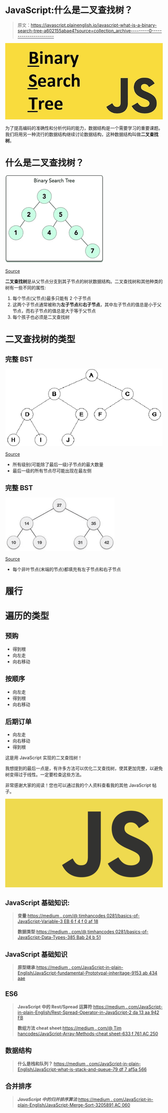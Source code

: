 # JavaScript:什么是二叉查找树？

> 原文：<https://javascript.plainenglish.io/javascript-what-is-a-binary-search-tree-a602155abae4?source=collection_archive---------0----------------------->

![](img/3ce4e49ac34f4884166369655ce5cb43.png)

为了提高编码的准确性和分析代码的能力，数据结构是一个需要学习的重要课题。我们将用另一种流行的数据结构继续讨论数据结构，这种数据结构叫做**二叉查找树**。

# 什么是二叉查找树？

![](img/9ee2c13ea1deaa72bd22e7049a5db0b9.png)

[Source](https://www.google.com/url?sa=i&source=images&cd=&cad=rja&uact=8&ved=2ahUKEwiBmqWM9MbhAhWndt8KHR1wALYQjRx6BAgBEAU&url=https%3A%2F%2Fwww.hackerrank.com%2Fchallenges%2F30-binary-search-trees&psig=AOvVaw1hjtV-isxaeX2hhXUqXDFQ&ust=1555033119112882)

**二叉查找树**是从父节点分支到其子节点的树状数据结构。二叉查找树和其他种类的树有一些不同的属性:

1.  每个节点(父节点)最多只能有 2 个子节点
2.  这两个子节点通常被称为**左子节点**和**右子节点**，其中左子节点的值总是小于父节点，而右子节点的值总是大于等于父节点
3.  每个孩子也必须是二叉查找树

# 二叉查找树的类型

## 完整 BST

![](img/43ead535d90e0fdbba8c4a7f35c92b1c.png)

[Source](https://www.google.com/url?sa=i&source=images&cd=&cad=rja&uact=8&ved=2ahUKEwjx5NSR9cbhAhWmmeAKHZmaC2kQjRx6BAgBEAU&url=http%3A%2F%2Fcs-study.blogspot.com%2F2012%2F11%2Fcomplete-binary-tree.html&psig=AOvVaw1PFoP36D0kN75lO0TyefKX&ust=1555033434567491)

*   所有级别(可能除了最后一级)子节点的最大数量
*   最后一级的所有节点尽可能出现在最左侧

## 完整 BST

![](img/66a91462bafe91657b1bc1edc81ee3c8.png)

[Source](https://www.google.com/url?sa=i&source=images&cd=&cad=rja&uact=8&ved=2ahUKEwi7p5fK9MbhAhWoneAKHaANCSAQjRx6BAgBEAU&url=https%3A%2F%2Fwww.studyblue.com%2Fnotes%2Fnote%2Fn%2Fdata-structures-algorithims%2Fdeck%2F17404432&psig=AOvVaw2qpYcS7Y5MV9Z-HCZ6o4i1&ust=1555033227026767)

*   每个非叶节点(末端的节点)都填充有左子节点和右子节点

# 履行

# 遍历的类型

## 预购

*   得到根
*   向左走
*   向右移动

## 按顺序

*   向左走
*   得到根
*   向右移动

## 后期订单

*   向左走
*   向右移动
*   得到根

这是用 JavaScript 实现的二叉查找树！

我想提到的最后一点是，有许多方法可以优化二叉查找树，使其更加完整，以避免树变得过于线性。一定要检查这些方法。

非常感谢大家的阅读！您也可以通过我的个人资料查看我的其他 JavaScript 帖子。

![](img/6249918991d844f7000a73844195ae3a.png)

## JavaScript 基础知识:

> **变量**:[https://medium . com/@ timhancodes 0281/basics-of-JavaScript-Variable-3 EB 6 f 4 f 0 af 18](https://medium.com/@timhancodes0281/basics-of-javascript-variable-3eb6f4f0af18)
> 
> **数据类型**:[https://medium . com/@ timhancodes 0281/basics-of-JavaScript-Data-Types-385 Bab 24 b 51](https://medium.com/@timhancodes0281/basics-of-javascript-data-types-385bab24b51)

## JavaScript 基础知识

> **原型继承**:[https://medium . com/JavaScript-in-plain-English/JavaScript-fundamental-Prototypal-inheritage-9153 ab 434 aae](https://medium.com/javascript-in-plain-english/javascript-fundamental-prototypal-inheritance-9153ab434aae)

## ES6

> **JavaScript 中的 Rest/Spread 运算符**:[https://medium . com/JavaScript-in-plain-English/Rest-Spread-Operator-in-JavaScript-2 da 13 aa 942 FB](https://medium.com/javascript-in-plain-english/rest-spread-operator-in-javascript-2da13aa942fb)
> 
> **数组方法 cheat sheet**:[https://medium . com/@ Tim hancodes/JavaScript-Array-Methods-cheat sheet-633 f 761 AC 250](https://medium.com/@timhancodes/javascript-array-methods-cheatsheet-633f761ac250)

## 数据结构

> **什么是栈和队列？**:[https://medium . com/JavaScript-in-plain-English/JavaScript-what-is-stack-and-queue-79 df 7 af5a 566](https://medium.com/javascript-in-plain-english/javascript-what-are-stack-and-queue-79df7af5a566)

## 合并排序

> ***JavaScript 中的归并排序算法***:[https://medium . com/JavaScript-in-plain-English/JavaScript-Merge-Sort-3205891 AC 060](https://medium.com/javascript-in-plain-english/javascript-merge-sort-3205891ac060)